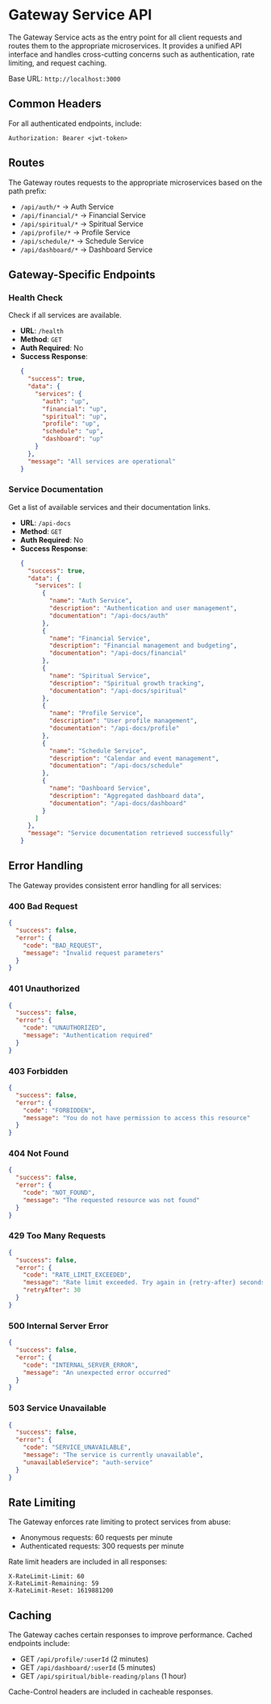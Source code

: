 # Gateway Service API

The Gateway Service acts as the entry point for all client requests and routes them to the appropriate microservices. It provides a unified API interface and handles cross-cutting concerns such as authentication, rate limiting, and request caching.

Base URL: `http://localhost:3000`

## Common Headers

For all authenticated endpoints, include:

```
Authorization: Bearer <jwt-token>
```

## Routes

The Gateway routes requests to the appropriate microservices based on the path prefix:

- `/api/auth/*` → Auth Service
- `/api/financial/*` → Financial Service
- `/api/spiritual/*` → Spiritual Service
- `/api/profile/*` → Profile Service
- `/api/schedule/*` → Schedule Service
- `/api/dashboard/*` → Dashboard Service

## Gateway-Specific Endpoints

### Health Check

Check if all services are available.

- **URL**: `/health`
- **Method**: `GET`
- **Auth Required**: No
- **Success Response**: 
  ```json
  {
    "success": true,
    "data": {
      "services": {
        "auth": "up",
        "financial": "up",
        "spiritual": "up",
        "profile": "up",
        "schedule": "up",
        "dashboard": "up"
      }
    },
    "message": "All services are operational"
  }
  ```

### Service Documentation

Get a list of available services and their documentation links.

- **URL**: `/api-docs`
- **Method**: `GET`
- **Auth Required**: No
- **Success Response**: 
  ```json
  {
    "success": true,
    "data": {
      "services": [
        {
          "name": "Auth Service",
          "description": "Authentication and user management",
          "documentation": "/api-docs/auth"
        },
        {
          "name": "Financial Service",
          "description": "Financial management and budgeting",
          "documentation": "/api-docs/financial"
        },
        {
          "name": "Spiritual Service",
          "description": "Spiritual growth tracking",
          "documentation": "/api-docs/spiritual"
        },
        {
          "name": "Profile Service",
          "description": "User profile management",
          "documentation": "/api-docs/profile"
        },
        {
          "name": "Schedule Service",
          "description": "Calendar and event management",
          "documentation": "/api-docs/schedule"
        },
        {
          "name": "Dashboard Service",
          "description": "Aggregated dashboard data",
          "documentation": "/api-docs/dashboard"
        }
      ]
    },
    "message": "Service documentation retrieved successfully"
  }
  ```

## Error Handling

The Gateway provides consistent error handling for all services:

### 400 Bad Request

```json
{
  "success": false,
  "error": {
    "code": "BAD_REQUEST",
    "message": "Invalid request parameters"
  }
}
```

### 401 Unauthorized

```json
{
  "success": false,
  "error": {
    "code": "UNAUTHORIZED",
    "message": "Authentication required"
  }
}
```

### 403 Forbidden

```json
{
  "success": false,
  "error": {
    "code": "FORBIDDEN",
    "message": "You do not have permission to access this resource"
  }
}
```

### 404 Not Found

```json
{
  "success": false,
  "error": {
    "code": "NOT_FOUND",
    "message": "The requested resource was not found"
  }
}
```

### 429 Too Many Requests

```json
{
  "success": false,
  "error": {
    "code": "RATE_LIMIT_EXCEEDED",
    "message": "Rate limit exceeded. Try again in {retry-after} seconds",
    "retryAfter": 30
  }
}
```

### 500 Internal Server Error

```json
{
  "success": false,
  "error": {
    "code": "INTERNAL_SERVER_ERROR",
    "message": "An unexpected error occurred"
  }
}
```

### 503 Service Unavailable

```json
{
  "success": false,
  "error": {
    "code": "SERVICE_UNAVAILABLE",
    "message": "The service is currently unavailable",
    "unavailableService": "auth-service"
  }
}
```

## Rate Limiting

The Gateway enforces rate limiting to protect services from abuse:

- Anonymous requests: 60 requests per minute
- Authenticated requests: 300 requests per minute

Rate limit headers are included in all responses:

```
X-RateLimit-Limit: 60
X-RateLimit-Remaining: 59
X-RateLimit-Reset: 1619881200
```

## Caching

The Gateway caches certain responses to improve performance. Cached endpoints include:

- GET `/api/profile/:userId` (2 minutes)
- GET `/api/dashboard/:userId` (5 minutes)
- GET `/api/spiritual/bible-reading/plans` (1 hour)

Cache-Control headers are included in cacheable responses.